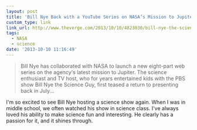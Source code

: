 ```yaml
---
layout: post
title: 'Bill Nye Back with a YouTube Series on NASA’s Mission to Jupiter'
custom_type: link
link_url: http://www.theverge.com/2013/10/10/4823030/bill-nye-the-science-guy-youtube-miniseries
tags:
  - NASA
  - science
date: '2013-10-10 11:16:49'
---
```

>Bill Nye has collaborated with NASA to launch a new eight-part web series on the agency's latest mission to Jupiter. The science enthusiast and TV host, who for years entertained kids with the PBS show Bill Nye the Science Guy, first teased a return to presenting back in July…

I'm so excited to see Bill Nye hosting a science show again. When I was in middle school, we often watched his show in science class. I've always loved his ability to make science fun and interesting. He clearly has a passion for it, and it shines through.
